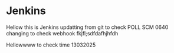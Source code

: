 # Jenkins
Hellow this is Jenkins 
updatting from git to check POLL SCM
0640
changing to check webhook
fkjfl;sdfdafhjhfdh

Hellowwww
to check time
13032025